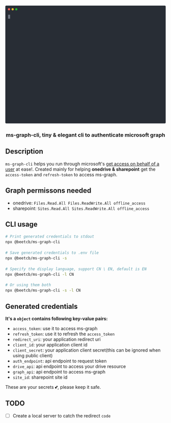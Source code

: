 <p align="center">
    <img src="media/demo.svg" alt="demo" width="600">
  <h3 align="center">ms-graph-cli, tiny & elegant cli to authenticate microsoft graph</h3>
</p>

## Description

`ms-graph-cli` helps you run through microsoft's
[get access on behalf of a user](https://docs.microsoft.com/en-us/graph/auth-v2-user)
at ease!. Created mainly for helping **onedrive & sharepoint** get the
`access-token` and `refresh-token` to access ms-graph.

## Graph permissons needed

- onedrive: `Files.Read.All Files.ReadWrite.All offline_access`
- sharepoint: `Sites.Read.All Sites.ReadWrite.All offline_access`

## CLI usage

```bash
# Print generated credentials to stdout
npx @beetcb/ms-graph-cli

# Save generated credentials to .env file
npx @beetcb/ms-graph-cli -s

# Specify the display language, support CN \ EN, default is EN
npx @beetcb/ms-graph-cli -l CN

# Or using them both
npx @beetcb/ms-graph-cli -s -l CN
```

## Generated credentials

**It's a `object` contains following key-value pairs:**

- `access_token`: use it to access ms-graph
- `refresh_token`: use it to refresh the `access_token`
- `redirect_uri`: your application redirect uri
- `client_id`: your application client id
- `client_secret`: your application client secret(this can be ignored when using
  public client)
- `auth_endpoint`: api endpoint to request token
- `drive_api`: api endpoint to access your drive resource
- `graph_api`: api endpoint to access ms-graph
- `site_id`: sharepoint site id

These are your secrets 💕, please keep it safe.

## TODO

- [ ] Create a local server to catch the redirect `code`